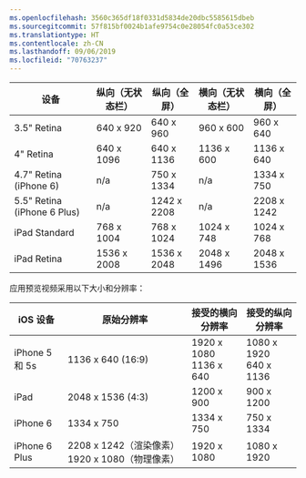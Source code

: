 ```yaml
---
ms.openlocfilehash: 3560c365df18f0331d5834de20dbc5585615dbeb
ms.sourcegitcommit: 57f815bf0024b1afe9754c0e28054fc0a53ce302
ms.translationtype: HT
ms.contentlocale: zh-CN
ms.lasthandoff: 09/06/2019
ms.locfileid: "70763237"
---
```

|设备|纵向（无状态栏）|纵向（全屏）|横向（无状态栏）|横向（全屏）|
|---|---|---|---|---|
|3.5" Retina|640 x 920|640 x 960|960 x 600|960 x 640|
|4" Retina|640 x 1096|640 x 1136|1136 x 600|1136 x 640|
|4.7" Retina (iPhone 6)|n/a|750 x 1334|n/a|1334 x 750|
|5.5" Retina (iPhone 6 Plus)|n/a|1242 x 2208|n/a|2208 x 1242|
|iPad Standard|768 x 1004|768 x 1024|1024 x 748|1024 x 768|
|iPad Retina|1536 x 2008|1536 x 2048|2048 x 1496|2048 x 1536|

应用预览视频采用以下大小和分辨率：

|iOS 设备|原始分辨率|接受的横向分辨率|接受的纵向分辨率|
|---|---|---|---|
|iPhone 5 和 5s|1136 x 640 (16:9)|1920 x 1080<br />1136 x 640|1080 x 1920<br />640 x 1136|
|iPad|2048 x 1536 (4:3)|1200 x 900|900 x 1200|
|iPhone 6|1334 x 750|1334 x 750|750 x 1334|
|iPhone 6 Plus|2208 x 1242（渲染像素）1920 x 1080（物理像素）|1920 x 1080|1080 x 1920|
